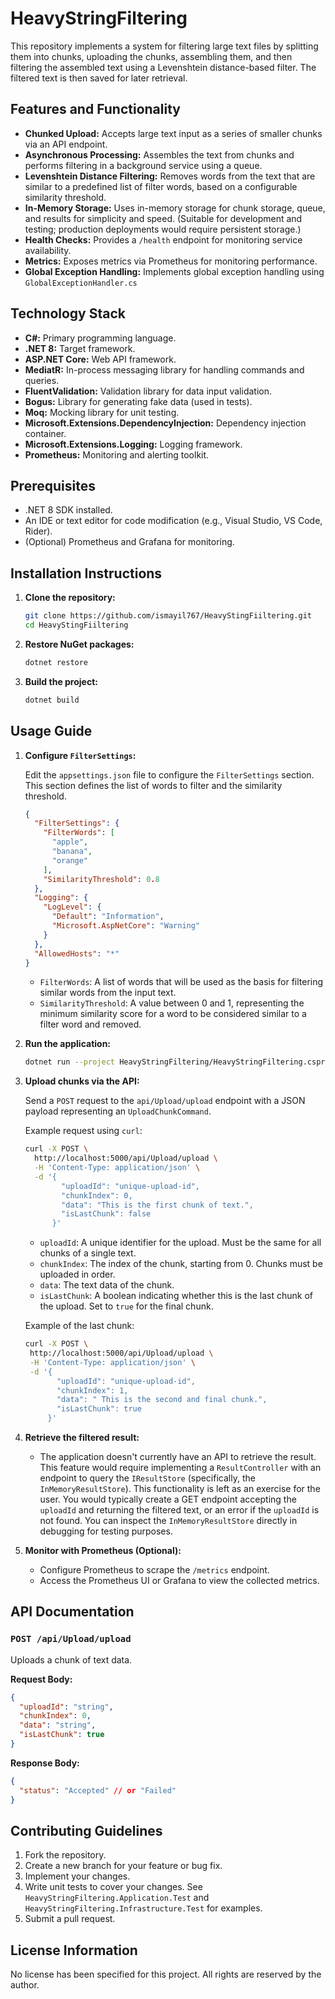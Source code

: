 # HeavyStringFiltering

This repository implements a system for filtering large text files by splitting them into chunks, uploading the chunks, assembling them, and then filtering the assembled text using a Levenshtein distance-based filter.  The filtered text is then saved for later retrieval.

## Features and Functionality

*   **Chunked Upload:**  Accepts large text input as a series of smaller chunks via an API endpoint.
*   **Asynchronous Processing:**  Assembles the text from chunks and performs filtering in a background service using a queue.
*   **Levenshtein Distance Filtering:**  Removes words from the text that are similar to a predefined list of filter words, based on a configurable similarity threshold.
*   **In-Memory Storage:** Uses in-memory storage for chunk storage, queue, and results for simplicity and speed.  (Suitable for development and testing; production deployments would require persistent storage.)
*   **Health Checks:** Provides a `/health` endpoint for monitoring service availability.
*   **Metrics:** Exposes metrics via Prometheus for monitoring performance.
*   **Global Exception Handling:** Implements global exception handling using `GlobalExceptionHandler.cs`

## Technology Stack

*   **C#:** Primary programming language.
*   **.NET 8:** Target framework.
*   **ASP.NET Core:** Web API framework.
*   **MediatR:** In-process messaging library for handling commands and queries.
*   **FluentValidation:** Validation library for data input validation.
*   **Bogus:** Library for generating fake data (used in tests).
*   **Moq:** Mocking library for unit testing.
*   **Microsoft.Extensions.DependencyInjection:**  Dependency injection container.
*   **Microsoft.Extensions.Logging:** Logging framework.
*   **Prometheus:** Monitoring and alerting toolkit.

## Prerequisites

*   .NET 8 SDK installed.
*   An IDE or text editor for code modification (e.g., Visual Studio, VS Code, Rider).
*   (Optional) Prometheus and Grafana for monitoring.

## Installation Instructions

1.  **Clone the repository:**

    ```bash
    git clone https://github.com/ismayil767/HeavyStingFiiltering.git
    cd HeavyStingFiiltering
    ```

2.  **Restore NuGet packages:**

    ```bash
    dotnet restore
    ```

3.  **Build the project:**

    ```bash
    dotnet build
    ```

## Usage Guide

1.  **Configure `FilterSettings`:**

    Edit the `appsettings.json` file to configure the `FilterSettings` section. This section defines the list of words to filter and the similarity threshold.

    ```json
    {
      "FilterSettings": {
        "FilterWords": [
          "apple",
          "banana",
          "orange"
        ],
        "SimilarityThreshold": 0.8
      },
      "Logging": {
        "LogLevel": {
          "Default": "Information",
          "Microsoft.AspNetCore": "Warning"
        }
      },
      "AllowedHosts": "*"
    }
    ```

    *   `FilterWords`: A list of words that will be used as the basis for filtering similar words from the input text.
    *   `SimilarityThreshold`: A value between 0 and 1, representing the minimum similarity score for a word to be considered similar to a filter word and removed.

2.  **Run the application:**

    ```bash
    dotnet run --project HeavyStringFiltering/HeavyStringFiltering.csproj
    ```

3.  **Upload chunks via the API:**

    Send a `POST` request to the `api/Upload/upload` endpoint with a JSON payload representing an `UploadChunkCommand`.

    Example request using `curl`:

    ```bash
    curl -X POST \
      http://localhost:5000/api/Upload/upload \
      -H 'Content-Type: application/json' \
      -d '{
            "uploadId": "unique-upload-id",
            "chunkIndex": 0,
            "data": "This is the first chunk of text.",
            "isLastChunk": false
          }'
    ```

    *   `uploadId`: A unique identifier for the upload.  Must be the same for all chunks of a single text.
    *   `chunkIndex`: The index of the chunk, starting from 0.  Chunks must be uploaded in order.
    *   `data`: The text data of the chunk.
    *   `isLastChunk`: A boolean indicating whether this is the last chunk of the upload.  Set to `true` for the final chunk.

    Example of the last chunk:

     ```bash
    curl -X POST \
      http://localhost:5000/api/Upload/upload \
      -H 'Content-Type: application/json' \
      -d '{
            "uploadId": "unique-upload-id",
            "chunkIndex": 1,
            "data": " This is the second and final chunk.",
            "isLastChunk": true
          }'
    ```

4.  **Retrieve the filtered result:**

    *   The application doesn't currently have an API to retrieve the result. This feature would require implementing a `ResultController` with an endpoint to query the `IResultStore` (specifically, the `InMemoryResultStore`).  This functionality is left as an exercise for the user.  You would typically create a GET endpoint accepting the `uploadId` and returning the filtered text, or an error if the `uploadId` is not found.  You can inspect the `InMemoryResultStore` directly in debugging for testing purposes.

5.  **Monitor with Prometheus (Optional):**

    *   Configure Prometheus to scrape the `/metrics` endpoint.
    *   Access the Prometheus UI or Grafana to view the collected metrics.

## API Documentation

### `POST /api/Upload/upload`

Uploads a chunk of text data.

**Request Body:**

```json
{
  "uploadId": "string",
  "chunkIndex": 0,
  "data": "string",
  "isLastChunk": true
}
```

**Response Body:**

```json
{
  "status": "Accepted" // or "Failed"
}
```

## Contributing Guidelines

1.  Fork the repository.
2.  Create a new branch for your feature or bug fix.
3.  Implement your changes.
4.  Write unit tests to cover your changes.  See `HeavyStringFiltering.Application.Test` and `HeavyStringFiltering.Infrastructure.Test` for examples.
5.  Submit a pull request.

## License Information

No license has been specified for this project.  All rights are reserved by the author.
